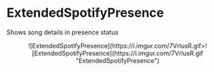 # ExtendedSpotifyPresence
Shows song details in presence status
<center> ![ExtendedSpotifyPresence](https://i.imgur.com/7VrlusR.gif>![ExtendedSpotifyPresence](https://i.imgur.com/7VrlusR.gif "ExtendedSpotifyPresence") </center>

